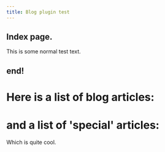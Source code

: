 ```yaml
---
title: Blog plugin test
---
```


## Index page.

This is some normal test text.

<plugin name="blog_listing" template="blog_list" tags="blog" />

## end!

# Here is a list of blog articles:

<plugin name="blog_listing" template="blog_list" tags="blog" />

# and a list of 'special' articles:

<plugin name="blog_listing" template="blog_list" tags="blog,special" />

Which is quite cool.
